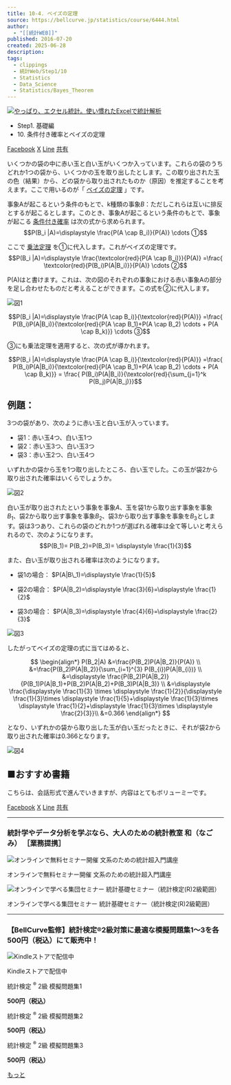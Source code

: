 ```yaml
---
title: 10-4. ベイズの定理
source: https://bellcurve.jp/statistics/course/6444.html
author:
  - "[[統計WEB]]"
published: 2016-07-20
created: 2025-06-28
description: 
tags:
  - clippings
  - 統計Web/Step1/10
  - Statistics
  - Data_Science
  - Statistics/Bayes_Theorem
---
```

[![やっぱり、エクセル統計。使い慣れたExcelで統計解析](https://bellcurve.jp/statistics/wp-content/uploads/2024/09/statistics01-b_ver3.png "やっぱり、エクセル統計。使い慣れたExcelで統計解析")](https://bellcurve.jp/ex/)

- Step1. 基礎編
- 10\. 条件付き確率とベイズの定理

[Facebook](https://bellcurve.jp/#facebook "Facebook") [X](https://bellcurve.jp/#x "X") [Line](https://bellcurve.jp/#line "Line") [共有](https://www.addtoany.com/share#url=https%3A%2F%2Fbellcurve.jp%2Fstatistics%2Fcourse%2F6444.html&title=10-4.%20%E3%83%99%E3%82%A4%E3%82%BA%E3%81%AE%E5%AE%9A%E7%90%86)

いくつかの袋の中に赤い玉と白い玉がいくつか入っています。これらの袋のうちどれか1つの袋から、いくつかの玉を取り出したとします。この取り出された玉の色（結果）から、どの袋から取り出されたものか（原因）を推定することを考えます。ここで用いるのが「 [ベイズの定理](https://bellcurve.jp/statistics/glossary/1012.html) 」です。

事象Aが起こるという条件のもとで、k種類の事象$B$：ただしこれらは互いに排反とするが起こるとします。このとき、事象Aが起こるという条件のもとで、事象が起こる [条件付き確率](https://bellcurve.jp/statistics/glossary/2000.html) は次の式から求められます。
$$P(B_i |A)=\displaystyle \frac{P(A \cap B_i)}{P(A)} \cdots ①$$
<!-- ![ P(B_i |A)=\displaystyle \frac{P(A \cap B_i)}{P(A)} \cdots \textcircled{\small 1} ](https://bellcurve.jp/statistics/wp-content/ql-cache/quicklatex.com-3e21d0d33e1b0b9d1ab42c88da367ea3_l3.svg "Rendered by QuickLaTeX.com") -->

ここで [乗法定理](https://bellcurve.jp/statistics/course/6442.html) を①に代入します。これがベイズの定理です。
$$P(B_i |A)=\displaystyle \frac{\textcolor{red}{P(A \cap B_i)}}{P(A)} =\frac{ \textcolor{red}{P(B_i)P(A|B_i)}}{P(A)} \cdots ②$$
<!-- [![](https://bellcurve.jp/statistics/wp-content/uploads/2016/07/shiki1.png)](https://bellcurve.jp/statistics/wp-content/uploads/2016/07/shiki1.png) -->

P(A)はと書けます。これは、次の図のそれぞれの事象における赤い事象Aの部分を足し合わせたものだと考えることができます。この式を②に代入します。

![図1](https://bellcurve.jp/statistics/wp-content/uploads/2016/07/795316b92fc766b0181f6fef074f03fa-9.png)

$$P(B_i |A)=\displaystyle \frac{P(A \cap B_i)}{\textcolor{red}{P(A)}} =\frac{ P(B_i)P(A|B_i)}{\textcolor{red}{P(A \cap B_1)+P(A \cap B_2) \cdots + P(A \cap B_k)}} \cdots ③$$

<!-- [![](https://bellcurve.jp/statistics/wp-content/uploads/2016/07/shiki2.png)](https://bellcurve.jp/statistics/wp-content/uploads/2016/07/shiki2.png) -->

③にも乗法定理を適用すると、次の式が導かれます。

$$P(B_i |A)=\displaystyle \frac{P(A \cap B_i)}{\textcolor{red}{P(A)}} =\frac{ P(B_i)P(A|B_i)}{\textcolor{red}{P(A \cap B_1)+P(A \cap B_2) \cdots + P(A \cap B_k)}} = \frac{ P(B_i)P(A|B_i)}{\textcolor{red}{\sum_{j=1}^k P(B_j)P(A|B_j)}}$$

<!-- [![](https://bellcurve.jp/statistics/wp-content/uploads/2016/07/shiki3.png)](https://bellcurve.jp/statistics/wp-content/uploads/2016/07/shiki3.png) -->

## 例題：

3つの袋があり、次のように赤い玉と白い玉が入っています。

- 袋1：赤い玉4つ、白い玉1つ
- 袋2：赤い玉3つ、白い玉3つ
- 袋3：赤い玉2つ、白い玉4つ

いずれかの袋から玉を1つ取り出したところ、白い玉でした。この玉が袋2から取り出された確率はいくらでしょうか。

![図2](https://bellcurve.jp/statistics/wp-content/uploads/2016/07/2b530e80c7d0de90885e285c5d798063-9.png)

白い玉が取り出されたという事象を事象$A$、玉を袋1から取り出す事象を事象$B_1$、袋2から取り出す事象を事象$B_2$、袋3から取り出す事象を事象を$B_3$とします。袋は3つあり、これらの袋のどれか1つが選ばれる確率は全て等しいと考えられるので、次のようになります。
$$P(B_1)= P(B_2)=P(B_3)= \displaystyle \frac{1}{3}$$
<!-- ![ P(B_1)= P(B_2)=P(B_3)= \displaystyle \frac{1}{3} ](https://bellcurve.jp/statistics/wp-content/ql-cache/quicklatex.com-421b2bdf5c36cfb3ad6c347951a25e19_l3.svg "Rendered by QuickLaTeX.com") -->

また、白い玉が取り出される確率は次のようになります。

- 袋1の場合： $P(A|B\_1)=\displaystyle \frac{1}{5}$
  <!-- ![P(A|B_1)=\displaystyle \frac{1}{5}](https://bellcurve.jp/statistics/wp-content/ql-cache/quicklatex.com-50a58924c71bb64fa8e82cc0d956da16_l3.svg) -->
- 袋2の場合： $P(A|B_2)=\displaystyle \frac{3}{6}=\displaystyle \frac{1}{2}$
  <!-- ![P(A|B_2)=\displaystyle \frac{3}{6}=\displaystyle \frac{1}{2}](https://bellcurve.jp/statistics/wp-content/ql-cache/quicklatex.com-41c92b73e9bd0450a9606b8a4e2646dd_l3.svg) -->

- 袋3の場合： $P(A|B_3)=\displaystyle \frac{4}{6}=\displaystyle \frac{2}{3}$
  <!-- ![P(A|B_3)=\displaystyle \frac{4}{6}=\displaystyle \frac{2}{3}](https://bellcurve.jp/statistics/wp-content/ql-cache/quicklatex.com-bbfbd7204016fac2b19cdefba1558326_l3.svg) -->

![図3](https://bellcurve.jp/statistics/wp-content/uploads/2016/07/c8856789ec11ab8b1013037cef6929f9-5.png)

したがってベイズの定理の式に当てはめると、

$$
\begin{align*}
P(B_2|A) &=\frac{P(B_2)P(A|B_2)}{P(A)} \\ 
&=\frac{P(B_2)P(A|B_2)}{\sum_{i=1}^{3} P(B_{i})P(A|B_{i})} \\ 
&=\displaystyle \frac{P(B_2)P(A|B_2)}{P(B_1)P(A|B_1)+P(B_2)P(A|B_2)+P(B_3)P(A|B_3)} \\ 
&=\displaystyle \frac{\displaystyle \frac{1}{3} \times \displaystyle \frac{1}{2}}{\displaystyle \frac{1}{3}\times \displaystyle \frac{1}{5}+\displaystyle \frac{1}{3}\times \displaystyle \frac{1}{2}+\displaystyle \frac{1}{3}\times \displaystyle \frac{2}{3}}\\ 
&=0.366 
\end{align*}
$$
<!-- ![ \begin{eqnarray*} P(B_2|A) &=&\frac{P(B_2)P(A|B_2)}{P(A)} \\ &=&\frac{P(B_2)P(A|B_2)}{\sum_{i=1}^{3} P(B_{i})P(A|B_{i})} \\ &=&\displaystyle \frac{P(B_2)P(A|B_2)}{P(B_1)P(A|B_1)+P(B_2)P(A|B_2)+P(B_3)P(A|B_3)} \\ &=&\displaystyle \frac{\displaystyle \frac{1}{3} \times \displaystyle \frac{1}{2}}{\displaystyle \frac{1}{3}\times \displaystyle \frac{1}{5}+\displaystyle \frac{1}{3}\times \displaystyle \frac{1}{2}+\displaystyle \frac{1}{3}\times \displaystyle \frac{2}{3}}\\ &=&0.366 \end{eqnarray*} ](https://bellcurve.jp/statistics/wp-content/ql-cache/quicklatex.com-e8c99d299e36af8a36240068ab091702_l3.svg "Rendered by QuickLaTeX.com") -->

となり、いずれかの袋から取り出した玉が白い玉だったときに、それが袋2から取り出された確率は0.366となります。

![図4](https://bellcurve.jp/statistics/wp-content/uploads/2016/07/3a4f695a458cb0ac0aceaa2eb13ac2dd-3.png)

## ■おすすめ書籍

こちらは、会話形式で進んでいきますが、内容はとてもボリューミーです。

[Facebook](https://bellcurve.jp/#facebook "Facebook") [X](https://bellcurve.jp/#x "X") [Line](https://bellcurve.jp/#line "Line") [共有](https://www.addtoany.com/share#url=https%3A%2F%2Fbellcurve.jp%2Fstatistics%2Fcourse%2F6444.html&title=10-4.%20%E3%83%99%E3%82%A4%E3%82%BA%E3%81%AE%E5%AE%9A%E7%90%86)

---

### 統計学やデータ分析を学ぶなら、大人のための統計教室 和（なごみ） ［業務提携］

![オンラインで無料セミナー開催 文系のための統計超入門講座](https://bellcurve.jp/statistics/wp-content/uploads/2025/05/toukeicyounyumon.png)

オンラインで無料セミナー開催 文系のための統計超入門講座

![オンラインで学べる集団セミナー 統計基礎セミナー（統計検定(R)2級範囲）](https://bellcurve.jp/statistics/wp-content/uploads/2025/05/toukeikiso.png)

オンラインで学べる集団セミナー 統計基礎セミナー（統計検定(R)2級範囲）

---

### 【BellCurve監修】統計検定®2級対策に最適な模擬問題集1～3を各500円（税込）にて販売中！

![Kindleストアで配信中](https://bellcurve.jp/statistics/wp-content/uploads/2018/07/bnr_kindle.png)

Kindleストアで配信中

統計検定 <sup>®</sup> 2級 模擬問題集1

**500円（税込）**  

統計検定 <sup>®</sup> 2級 模擬問題集2

**500円（税込）**  

統計検定 <sup>®</sup> 2級 模擬問題集3

**500円（税込）**  

[もっと](https://bellcurve.jp/statistics/course/#addtoany "すべてを表示")